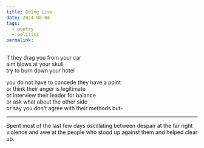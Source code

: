 ```yaml
---
title: Going Live
date: 2024-08-04
tags:
  - poetry
  - politics
permalink:
---
```


if they drag you from your car  
aim blows at your skull  
try to burn down your hotel  

you do not have to concede they have a point  
or think their anger is legitimate  
or interview their leader for balance  
or ask what about the other side  
or say you don't agree with their methods but-  

---

Spent most of the last few days oscillating between despair at the far right violence and awe at the people who stood up against them and helped clear up.